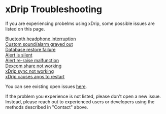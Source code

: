 # xDrip Troubleshooting  
  
If you are experiencing probelms using xDrip, some possible issues are listed on this page.  
  
  
[Bluetooth headphone interruption](./Bluetooth-headphone-interruption.md)  
[Custom sound/alarm grayed out](./Custom-sound-grayed-out.md)  
[Database restore failure](./Database-restore-failure.md)  
[Alert is silent](./Silent-alert.md)  
[Alert re-raise malfunction](./Alert-re‐raise-malfunction.md)  
[Dexcom share not working](./Dexcom-share-delta-format-change.md)  
[xDrip sync not working](./xDrip-Sync-not-working.md)  
[xDrip causes apps to restart](./RestartingApps.md)  

You can see existing open issues [here](https://github.com/NightscoutFoundation/xDrip/issues).  
  
If the problem you experience is not listed, please don't open a new issue.  Instead, please reach out to experienced users or developers using the methods described in "Contact" above.  
